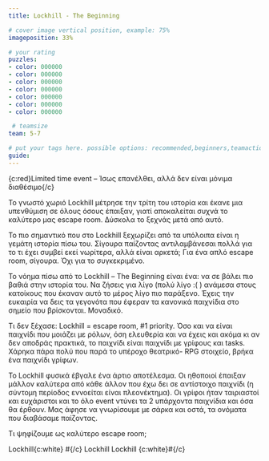 ```yaml
---
title: Lockhill - The Beginning

# cover image vertical position, example: 75%
imageposition: 33%

# your rating
puzzles:
- color: 000000
- color: 000000
- color: 000000
- color: 000000
- color: 000000
- color: 000000
- color: 000000

 # teamsize
team: 5-7

# put your tags here. possible options: recommended,beginners,teamaction,duet
guide:
---
```


{c:red}Limited time event – Ίσως επανέλθει, αλλά δεν είναι μόνιμα διαθέσιμο{/c}

Το γνωστό χωριό Lockhill μέτρησε την τρίτη του ιστορία και έκανε μια υπενθύμιση σε όλους όσους έπαιξαν, γιατί αποκαλείται συχνά το καλύτερο μας escape room. Δύσκολα το ξεχνάς μετά από αυτό.

Το πιο σημαντικό που στο Lockhill ξεχωρίζει από τα υπόλοιπα είναι η γεμάτη ιστορία πίσω του. Σίγουρα παίζοντας αντιλαμβάνεσαι πολλά για το τι έχει συμβεί εκεί νωρίτερα, αλλά είναι αρκετά; Για ένα απλό escape room, σίγουρα.
Όχι για το συγκεκριμένο.

Το νόημα πίσω από το Lockhill – The Beginning είναι ένα: να σε βάλει πιο βαθιά στην ιστορία του. Να ζήσεις για λίγο (πολύ λίγο :( ) ανάμεσα στους κατοίκους που έκαναν αυτό το μέρος λίγο πιο παράξενο. Έχεις την ευκαιρία να
δεις τα γεγονότα που έφεραν τα κανονικά παιχνίδια στο σημείο που βρίσκονται. Μοναδικό.

Τι δεν ξέχασε: Lockhill = escape room, #1 priority. Όσο και να είναι παιχνίδι που μοιάζει με ρόλων, όση ελευθερία και να έχεις και ακόμα κι αν δεν αποδράς πρακτικά, το παιχνίδι είναι παιχνίδι με γρίφους και tasks. Χάρηκα πάρα
πολύ που παρά το υπέροχο θεατρικό- RPG στοιχείο, βρήκα ένα παιχνίδι γρίφων.

Το Lockhill φυσικά έβγαλε ένα άρτιο αποτέλεσμα. Οι ηθοποιοί έπαιξαν μάλλον καλύτερα από κάθε άλλον που έχω δει σε αντίστοιχο παιχνίδι (η σύντομη περίοδος εννοείται είναι πλεονέκτημα). Οι γρίφοι ήταν ταιριαστοί και ευχάριστοι
και το όλο event ντύνει τα 2 υπάρχοντα παιχνίδια και όσα θα έρθουν. Μας άφησε να γνωρίσουμε με σάρκα και οστά, τα ονόματα που διαβάσαμε παίζοντας.

Τι ψηφίζουμε ως καλύτερο escape room;

Lockhill{c:white} #{/c} Lockhill Lockhill {c:white}#{/c}
